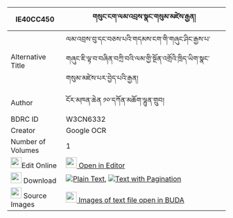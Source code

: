 |IE40CC450|གསུང་ངག་ལམ་འབྲས་སྣང་གསུམ་མཛེས་རྒྱན། 
| --- | --- 
|Alternative Title |ལམ་འབྲས་བུ་དང་བཅས་པའི་གདམས་ངག་གི་གཞུང་ཤིང་རྒྱས་པ་གཞུང་ཇི་ལྟ་བ་བཞིན་བཀྲི་བའི་ལམ་གྱི་སྔོན་འགྲོའི་ཁྲིད་ཡིག་སྣང་གསུམ་མཛེས་པར་བྱེད་པའི་རྒྱན།
|Author| ངོར་མཁན་ཆེན ༡༠་དཀོན་མཆོག་ལྷུན་གྲུབ།
|BDRC ID | W3CN6332
|Creator | Google OCR
|Number of Volumes| 1
|<img width="25" src="https://img.icons8.com/color/25/000000/edit-property.png">Edit Online| [<img width="25" src="https://avatars.githubusercontent.com/u/45091458?s=200&v=4"> Open in Editor](http://editor.openpecha.org/IE40CC450)
|<img width="25" src="https://img.icons8.com/fluent/48/000000/download-2.png"/>  Download | [![](https://img.icons8.com/color/20/000000/txt.png)Plain Text](https://github.com/Openpecha/IE40CC450/releases/download/v1/sung_ngaklam_dre_nang_sum_dze__plain_IE40CC450.zip), [![](https://img.icons8.com/color/20/000000/txt.png)Text with Pagination](https://github.com/Openpecha/IE40CC450/releases/download/v1/sung_ngaklam_dre_nang_sum_dze__pages_IE40CC450.zip)
|<img width="25" src="https://img.icons8.com/plasticine/100/000000/pictures-folder.png"/>  Source Images | [<img width="25" src="https://library.bdrc.io/icons/BUDA-small.svg"> Images of text file open in BUDA](https://library.bdrc.io/show/bdr:W3CN6332)